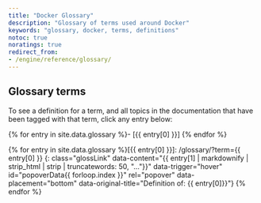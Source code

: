 ```yaml
---
title: "Docker Glossary"
description: "Glossary of terms used around Docker"
keywords: "glossary, docker, terms, definitions"
notoc: true
noratings: true
redirect_from:
- /engine/reference/glossary/
---
```

<!--
To edit/add/remove glossary entries, visit the YAML file at:
https://github.com/docker/docker.github.io/blob/master/_data/glossary.yaml

To get a specific entry while writing a page in the docs, enter Liquid text
like so:
{{ site.data.glossary["aufs"] }}
-->
<span id="glossaryMatch" />
<span id="topicMatch" />

## Glossary terms

To see a definition for a term, and all topics in the documentation that have
been tagged with that term, click any entry below:

{% for entry in site.data.glossary %}- [{{ entry[0] }}]
{% endfor %}

{% for entry in site.data.glossary %}[{{ entry[0] }}]: /glossary/?term={{ entry[0] }}
{: class="glossLink" data-content="{{ entry[1] | markdownify | strip_html | strip | truncatewords: 50, "..."}}" data-trigger="hover" id="popoverData{{ forloop.index }}" rel="popover" data-placement="bottom" data-original-title="Definition of: {{ entry[0]}}"}
{% endfor %}
